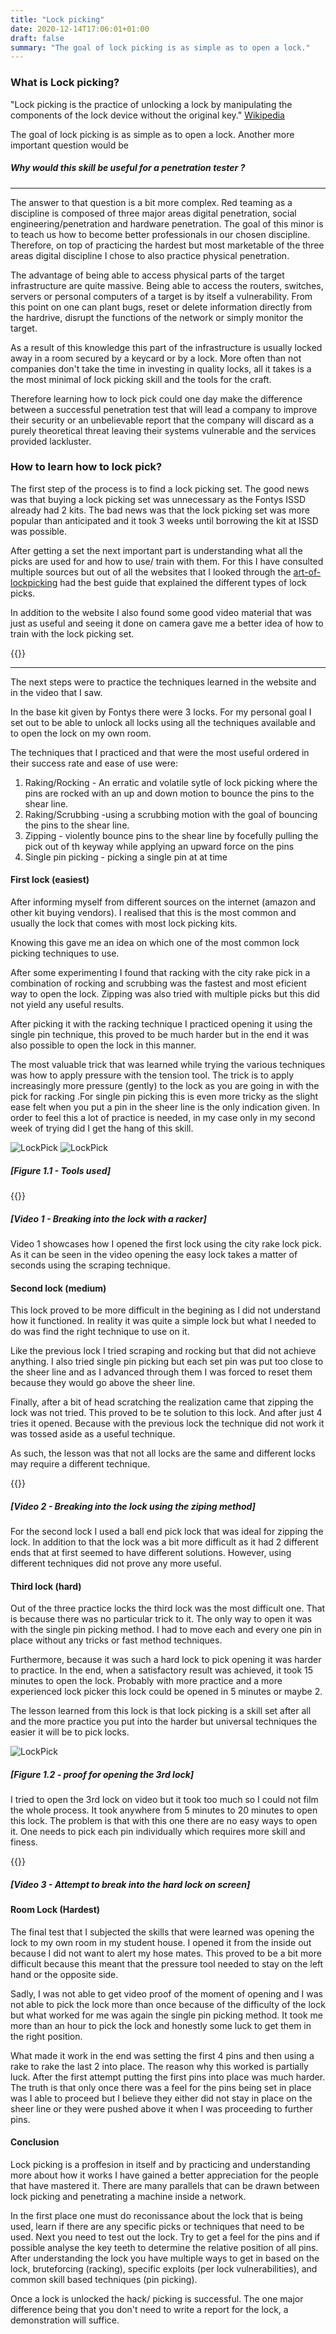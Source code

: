 ```yaml
---
title: "Lock picking"
date: 2020-12-14T17:06:01+01:00
draft: false
summary: "The goal of lock picking is as simple as to open a lock."
---
```


### What is Lock picking?


"Lock picking is the practice of unlocking a lock by manipulating the components of the lock device without the original key."
[Wikipedia](https://en.wikipedia.org/wiki/Lock_picking)


The goal of lock picking is as simple as to open a lock. Another more important question would be
#####  __Why would this skill be useful for a penetration tester__ ?

---------
The answer to that question is a bit more complex. Red teaming as a discipline is composed of three major areas digital penetration, social engineering/penetration and hardware penetration. The goal of this minor is to teach us how to become better professionals in our chosen discipline. Therefore, on top of practicing the hardest but most marketable of the three areas digital discipline I chose to also practice physical penetration.

The advantage of being able to access physical parts of the target infrastructure are quite massive. Being able to access the  routers, switches, servers or personal computers of a target is by itself a vulnerability. From this point on one can plant bugs, reset or delete information directly from the hardrive, disrupt the functions of the network or simply monitor the target.

As a result of this knowledge this part of the infrastructure is usually locked away in a room secured by a keycard or by a lock. More often than not companies don't take the time in investing in quality locks, all it takes is a the most minimal of lock picking skill and the tools for the craft.

Therefore learning how to lock pick could one day make the difference between a successful penetration test that will lead a company to improve their security or an unbelievable report that the company will discard as a purely theoretical threat leaving their systems vulnerable and the services provided lackluster.

### How to learn how to lock pick?

The first step of the process is to find a lock picking set. The good news was that buying a lock picking set was unnecessary as the Fontys ISSD already had 2 kits. The bad news was that the lock picking set was more popular than anticipated and it took 3 weeks until borrowing the kit at ISSD was possible.

After getting a set the next important part is understanding what all the picks are used for and how to use/ train with them. For this I have consulted multiple sources but out of all the websites that I looked through the [art-of-lockpicking](https://www.art-of-lockpicking.com/types-of-lock-picks-guide/) had the best guide that explained the different types of lock picks.

In addition to the website I also found some good video material that was just as useful and seeing it done on camera gave me a better idea of how to train with the lock picking set.

{{<youtube gTZddvAws9M>}}

-------

The next steps were to practice the techniques learned in the website and in the video that I saw.

In the base kit given by Fontys there were 3 locks. For my personal goal I set out to be able to unlock all locks using all the techniques available and to open the lock on my own room.

The techniques that I practiced and that were the most useful ordered in their success rate and ease of use were:

1. Raking/Rocking - An erratic and volatile sytle of lock picking where the pins are rocked with an up and down motion to bounce the pins to the shear line.
2. Raking/Scrubbing -using a scrubbing motion with the goal of bouncing the pins to the shear line. 
3. Zipping - violently bounce pins to the shear line by focefully pulling the pick out of th keyway while applying an upward force on the pins
4. Single pin picking - picking a single pin at at time

#### First lock (easiest)
After informing myself from different sources on the internet (amazon and other kit buying vendors). I realised that this is the most common and usually the lock that comes with most lock picking kits.

Knowing this gave me an idea on which one of the most common lock picking techniques to use.

After some experimenting I found that racking with the city rake pick in a combination of rocking and scrubbing was the fastest and most eficient way to open the lock. Zipping was also tried with multiple picks but this did not yield any useful results.

After picking it with the racking technique I practiced opening it using the single pin technique, this proved to be much harder but in the end it was also possible to open the lock in this manner.

The most valuable trick that was learned while trying the various techniques was how to apply pressure with the tension tool. The trick is to apply increasingly more pressure (gently) to the lock as you are going in with the pick for racking .For single pin picking this is even more tricky as the slight ease felt when you put a pin in the sheer line is the only indication given. In order to feel this a lot of practice is needed, in my case only in my second week of trying did I get the hang of this skill.



![LockPick](/Lockpick/scrapeTool.jpg)
![LockPick](/Lockpick/hookTool.jpg)
 ##### [Figure 1.1 - Tools used]

{{<youtube vWy_onA0K4E >}}
 ##### [Video 1 - Breaking into the lock with a racker]

 Video 1 showcases how I opened the first lock using the city rake lock pick. As it can be seen in the video opening the easy lock takes a matter of seconds using the scraping technique.


#### Second lock (medium)

This lock proved to be more difficult in the begining as I did not understand how it functioned. In reality it was quite a simple lock but what I needed to do was find the right technique to use on it.

Like the previous lock I tried scraping and rocking but that did not achieve anything. I also tried single pin picking but each set pin was put too close to the sheer line and as I advanced through them I was forced to reset them because they would go above the sheer line. 

Finally, after a bit of head scratching the realization came that zipping the lock was not tried. This proved to be te solution to this lock. And after just 4 tries it opened. Because with the previous lock the technique did not work it was tossed aside as a useful technique.

As such, the lesson was that not all locks are the same and different locks may require a different technique.

{{<youtube _JsqHEr9460>}}
 ##### [Video 2 - Breaking into the lock using the ziping method]
For the second lock I used a ball end pick lock that was ideal for zipping the lock.
In addition to that the lock was a bit more difficult as it had 2 different ends that at first seemed to have different solutions. However, using different techniques did not prove any more useful.


#### Third lock (hard)

Out of the three practice locks the third lock was the most difficult one. That is because there was no particular trick to it. The only way to open it was with the single pin picking method. I had to move each and every one pin in place without any tricks or fast method techniques. 

Furthermore, because it was such a hard lock to pick opening it was harder to practice. In the end, when a satisfactory result was achieved, it took 15 minutes to open the lock. Probably with more practice and a more experienced lock picker this lock could be opened in 5 minutes or maybe 2. 

The lesson learned from this lock is that lock picking is a skill set after all and the more practice you put into the harder but universal techniques the easier it will be to pick locks.

![LockPick](/Lockpick/3rdlockProof.jpg)
 ##### [Figure 1.2 - proof for opening the 3rd lock]
 I tried to open the 3rd lock on video but it took too much so I could not film the whole process. It took anywhere from 5 minutes to 20 minutes to open this lock. The problem is that with this one there are no easy ways to open it. One needs to pick each pin individually which requires more skill and finess.

{{<youtube WbSXNJU4b1s>}}
##### [Video 3 - Attempt to break into the hard lock on screen]

#### Room Lock (Hardest)

The final test that I subjected the skills that were learned was opening the lock to my own room in my student house. I opened it from the inside out because I did not want to alert my hose mates. This proved to be a bit more difficult because this meant that the pressure tool needed to stay on the left hand or the opposite side.

Sadly, I was not able to get video proof of the moment of opening and I was not able to pick the lock more than once because of the difficulty of the lock but what worked for me was again the single pin picking method. It took me more than an hour to pick the lock and honestly some luck to get them in the right position.

What made it work in the end was setting the first 4 pins and then using a rake to rake the last 2 into place. The reason why this worked is partially luck. After the first attempt putting the first pins into place was much harder. The truth is that only once there was a feel for the pins being set in place was I able to proceed but I believe they either did not stay in place on the sheer line or they were pushed above it when I was proceeding to further pins.


#### Conclusion

Lock picking is a proffesion in itself and by practicing and understanding more about how it works I have gained a better appreciation for the people that have mastered it. There are many parallels that can be drawn between lock picking and penetrating a machine inside a network. 

In the first place one must do reconissance about the lock that is being used, learn if there are any specific picks or techniques that need to be used.
Next you need to test out the lock. Try to get a feel for the pins and if possible analyse the key teeth to determine the relative position of all pins.
After understanding the lock you have multiple ways to get in based on the lock, bruteforcing (racking), specific exploits (per lock vulnerabilities), and common skill based techniques (pin picking).

Once a lock is unlocked the hack/ picking is successful. The one major difference being that you don't need to write a report for the lock, a demonstration will suffice.





